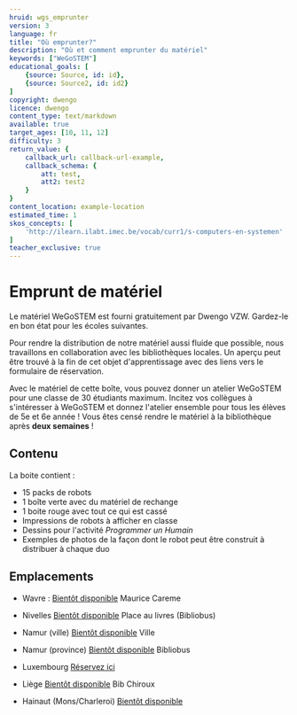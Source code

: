 ```yaml
---
hruid: wgs_emprunter
version: 3
language: fr
title: "Où emprunter?"
description: "Où et comment emprunter du matériel"
keywords: ["WeGoSTEM"]
educational_goals: [
    {source: Source, id: id}, 
    {source: Source2, id: id2}
]
copyright: dwengo
licence: dwengo
content_type: text/markdown
available: true
target_ages: [10, 11, 12]
difficulty: 3
return_value: {
    callback_url: callback-url-example,
    callback_schema: {
        att: test,
        att2: test2
    }
}
content_location: example-location
estimated_time: 1
skos_concepts: [
    'http://ilearn.ilabt.imec.be/vocab/curr1/s-computers-en-systemen'
]
teacher_exclusive: true
---
```

# Emprunt de matériel

Le matériel WeGoSTEM est fourni gratuitement par Dwengo VZW. Gardez-le en bon état pour les écoles suivantes.

Pour rendre la distribution de notre matériel aussi fluide que possible, nous travaillons en collaboration avec les bibliothèques locales. Un aperçu peut être trouvé à la fin de cet objet d'apprentissage avec des liens vers le formulaire de réservation.

Avec le matériel de cette boîte, vous pouvez donner un atelier WeGoSTEM pour une classe de 30 étudiants maximum. Incitez vos collègues à s'intéresser à WeGoSTEM et donnez l'atelier ensemble pour tous les élèves de 5e et 6e année !
Vous êtes censé rendre le matériel à la bibliothèque après **deux semaines** !

## Contenu
La boite contient :
* 15 packs de robots
* 1 boîte verte avec du matériel de rechange
* 1 boite rouge avec tout ce qui est cassé
* Impressions de robots à afficher en classe
* Dessins pour l'activité *Programmer un Humain*
* Exemples de photos de la façon dont le robot peut être construit à distribuer à chaque duo

## Emplacements
* Wavre : [Bientôt disponible]( "Réserver")
Maurice Careme

* Nivelles [Bientôt disponible]( "Réserver")
Place au livres (Bibliobus)

* Namur (ville) [Bientôt disponible]( "Réserver")
Ville

* Namur (province) [Bientôt disponible]( "Réserver")
Bibliobus

* Luxembourg [Réservez ici](http://www.bibliotheques.province.luxembourg.be/ "Réserve")

* Liège [Bientôt disponible]( "Réserver")
Bib Chiroux

* Hainaut (Mons/Charleroi) [Bientôt disponible]( "Réserver")
